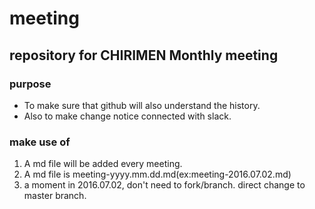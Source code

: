 # meeting

## repository for CHIRIMEN Monthly meeting

### purpose
- To make sure that github will also understand the history.
- Also to make change notice connected with slack.

### make use of
1. A md file will be added every meeting.
1. A md file is meeting-yyyy.mm.dd.md(ex:meeting-2016.07.02.md)
1. a moment in 2016.07.02, don't need to fork/branch. direct change to master branch.
